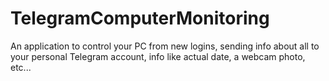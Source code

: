 # TelegramComputerMonitoring
An application to control your PC from new logins, sending info about all to your personal Telegram account, info like actual date, a webcam photo, etc...
